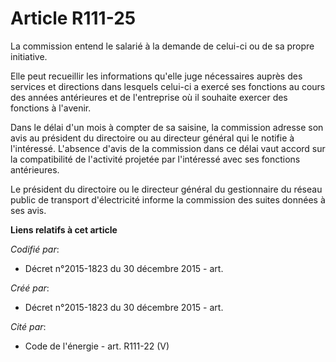 # Article R111-25

La commission entend le salarié à la demande de celui-ci ou de sa propre initiative.

Elle peut recueillir les informations qu'elle juge nécessaires auprès des services et directions dans lesquels celui-ci a
exercé ses fonctions au cours des années antérieures et de l'entreprise où il souhaite exercer des fonctions à l'avenir.

Dans le délai d'un mois à compter de sa saisine, la commission adresse son avis au président du directoire ou au directeur
général qui le notifie à l'intéressé. L'absence d'avis de la commission dans ce délai vaut accord sur la compatibilité de
l'activité projetée par l'intéressé avec ses fonctions antérieures.

Le président du directoire ou le directeur général du gestionnaire du réseau public de transport d'électricité informe la
commission des suites données à ses avis.

**Liens relatifs à cet article**

_Codifié par_:

  - Décret n°2015-1823 du 30 décembre 2015 - art.

_Créé par_:

  - Décret n°2015-1823 du 30 décembre 2015 - art.

_Cité par_:

  - Code de l'énergie - art. R111-22 (V)

